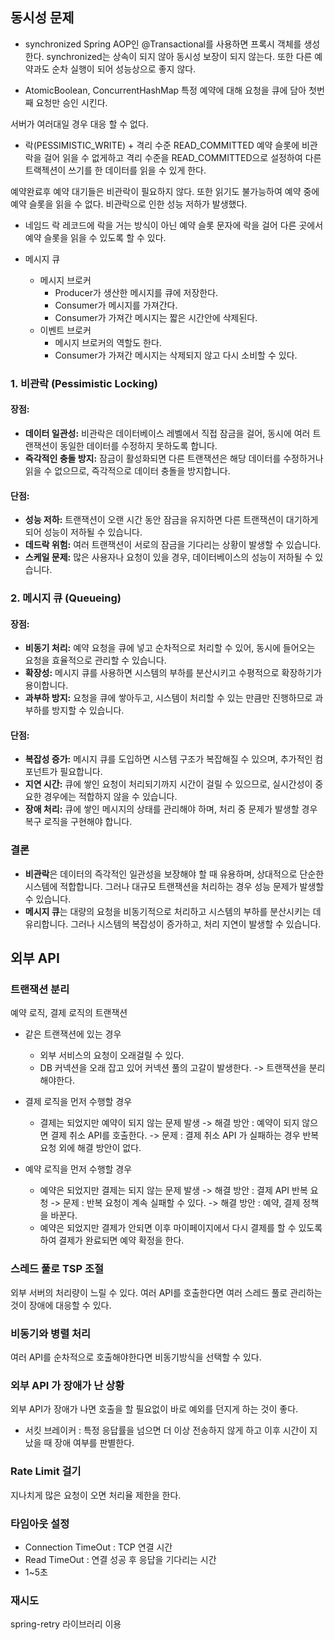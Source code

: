 ## 동시성 문제
- synchronized
Spring AOP인 @Transactional를 사용하면 프록시 객체를 생성한다.
synchronized는 상속이 되지 않아 동시성 보장이 되지 않는다.
또한 다른 예약과도 순차 실행이 되어 성능상으로 좋지 않다.

- AtomicBoolean, ConcurrentHashMap
특정 예약에 대해 요청을 큐에 담아 첫번째 요청만 승인 시킨다.

서버가 여러대일 경우 대응 할 수 없다.

- 락(PESSIMISTIC_WRITE) + 격리 수준 READ_COMMITTED
예약 슬롯에 비관락을 걸어 읽을 수 없게하고 격리 수준을 READ_COMMITTED으로 설정하여 다른 트랙젝션이 쓰기를 한 데이터를 읽을 수 있게 한다.

예약완료후 예약 대기들은 비관락이 필요하지 않다. 또한 읽기도 불가능하여 예약 중에 예약 슬롯을 읽을 수 없다. 비관락으로 인한 성능 저하가 발생했다.

- 네임드 락
레코드에 락을 거는 방식이 아닌 예약 슬롯 문자에 락을 걸어 다른 곳에서 예약 슬롯을 읽을 수 있도록 할 수 있다.

- 메시지 큐
	- 메시지 브로커
		- Producer가 생산한 메시지를 큐에 저장한다.
		- Consumer가 메시지를 가져간다.
		- Consumer가 가져간 메시지는 짧은 시간안에 삭제된다.
	- 이벤트 브로커
		- 메시지 브로커의 역할도 한다.
		- Consumer가 가져간 메시지는 삭제되지 않고 다시 소비할 수 있다.

### 1. 비관락 (Pessimistic Locking)

#### 장점:

- **데이터 일관성:** 비관락은 데이터베이스 레벨에서 직접 잠금을 걸어, 동시에 여러 트랜잭션이 동일한 데이터를 수정하지 못하도록 합니다.
- **즉각적인 충돌 방지:** 잠금이 활성화되면 다른 트랜잭션은 해당 데이터를 수정하거나 읽을 수 없으므로, 즉각적으로 데이터 충돌을 방지합니다.

#### 단점:

- **성능 저하:** 트랜잭션이 오랜 시간 동안 잠금을 유지하면 다른 트랜잭션이 대기하게 되어 성능이 저하될 수 있습니다.
- **데드락 위험:** 여러 트랜잭션이 서로의 잠금을 기다리는 상황이 발생할 수 있습니다.
- **스케일 문제:** 많은 사용자나 요청이 있을 경우, 데이터베이스의 성능이 저하될 수 있습니다.

### 2. 메시지 큐 (Queueing)

#### 장점:

- **비동기 처리:** 예약 요청을 큐에 넣고 순차적으로 처리할 수 있어, 동시에 들어오는 요청을 효율적으로 관리할 수 있습니다.
- **확장성:** 메시지 큐를 사용하면 시스템의 부하를 분산시키고 수평적으로 확장하기가 용이합니다.
- **과부하 방지:** 요청을 큐에 쌓아두고, 시스템이 처리할 수 있는 만큼만 진행하므로 과부하를 방지할 수 있습니다.

#### 단점:

- **복잡성 증가:** 메시지 큐를 도입하면 시스템 구조가 복잡해질 수 있으며, 추가적인 컴포넌트가 필요합니다.
- **지연 시간:** 큐에 쌓인 요청이 처리되기까지 시간이 걸릴 수 있으므로, 실시간성이 중요한 경우에는 적합하지 않을 수 있습니다.
- **장애 처리:** 큐에 쌓인 메시지의 상태를 관리해야 하며, 처리 중 문제가 발생할 경우 복구 로직을 구현해야 합니다.

### 결론

- **비관락**은 데이터의 즉각적인 일관성을 보장해야 할 때 유용하며, 상대적으로 단순한 시스템에 적합합니다. 그러나 대규모 트랜잭션을 처리하는 경우 성능 문제가 발생할 수 있습니다.
- **메시지 큐**는 대량의 요청을 비동기적으로 처리하고 시스템의 부하를 분산시키는 데 유리합니다. 그러나 시스템의 복잡성이 증가하고, 처리 지연이 발생할 수 있습니다.


## 외부 API
### 트랜잭션 분리
예약 로직, 결제 로직의 트랜잭션
- 같은 트랜잭션에 있는 경우
	- 외부 서비스의 요청이 오래걸릴 수 있다.
	- DB 커넥션을 오래 잡고 있어 커넥션 풀의 고갈이 발생한다.
-> 트랜잭션을 분리해야한다.

- 결제 로직을 먼저 수행할 경우
	- 결제는 되었지만 예약이 되지 않는 문제 발생
-> 해결 방안 : 예약이 되지 않으면 결제 취소 API를 호출한다.
-> 문제 : 결제 취소 API 가 실패하는 경우 반복 요청 외에 해결 방안이 없다.

- 예약 로직을 먼저 수행할 경우
	- 예약은 되었지만 결제는 되지 않는 문제 발생
-> 해결 방안 : 결제 API 반복 요청
-> 문제 : 반복 요청이 계속 실패할 수 있다.
-> 해결 방안 : 예약, 결제 정책을 바꾼다.
	- 예약은 되었지만 결제가 안되면 이후 마이페이지에서 다시 결제를 할 수 있도록 하여 결제가 완료되면 예약 확정을 한다.

### 스레드 풀로 TSP 조절
외부 서버의 처리량이 느릴 수 있다.
여러 API를 호출한다면 여러 스레드 풀로 관리하는 것이 장애에 대응할 수 있다.
### 비동기와 병렬 처리
여러 API를 순차적으로 호출해야한다면 비동기방식을 선택할 수 있다.

### 외부 API 가 장애가 난 상황
외부 API가 장애가 나면 호출을 할 필요없이 바로 예외를 던지게 하는 것이 좋다.
- 서킷 브레이커 : 특정 응답률을 넘으면 더 이상 전송하지 않게 하고 이후 시간이 지났을 때 장애 여부를 판별한다.

### Rate Limit 걸기
지나치게 많은 요청이 오면 처리율 제한을 한다.

### 타임아웃 설정
- Connection TimeOut : TCP 연결 시간
- Read TimeOut : 연결 성공 후 응답을 기다리는 시간
- 1~5초

### 재시도 
spring-retry 라이브러리 이용
